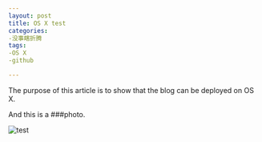```yaml
---
layout: post
title: OS X test
categories:
-没事瞎折腾
tags:
-OS X
-github

---
```

The purpose of this article is to show that the blog can be deployed on OS X.

And this is a
###photo.

![test](http://ww2.sinaimg.cn/mw690/88d7095ejw1er4fuyiv77j20fu0c0q5l.jpg)


